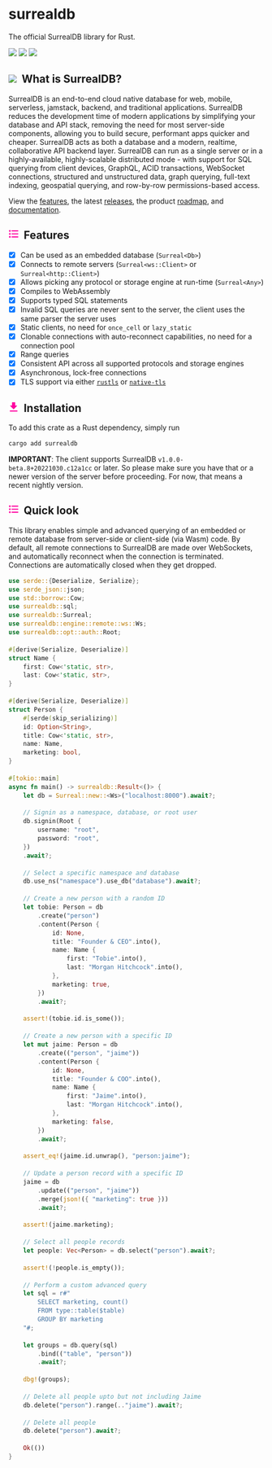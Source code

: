 # surrealdb

The official SurrealDB library for Rust.

[![](https://img.shields.io/badge/status-beta-ff00bb.svg?style=flat-square)](https://github.com/surrealdb/surrealdb) [![](https://img.shields.io/badge/docs-view-44cc11.svg?style=flat-square)](https://surrealdb.com/docs/integration/libraries/rust) [![](https://img.shields.io/badge/license-Apache_License_2.0-00bfff.svg?style=flat-square)](https://github.com/surrealdb/surrealdb)

<h2><img height="20" src="https://github.com/surrealdb/surrealdb/blob/main/img/whatissurreal.svg?raw=true">&nbsp;&nbsp;What is SurrealDB?</h2>

SurrealDB is an end-to-end cloud native database for web, mobile, serverless, jamstack, backend, and traditional applications. SurrealDB reduces the development time of modern applications by simplifying your database and API stack, removing the need for most server-side components, allowing you to build secure, performant apps quicker and cheaper. SurrealDB acts as both a database and a modern, realtime, collaborative API backend layer. SurrealDB can run as a single server or in a highly-available, highly-scalable distributed mode - with support for SQL querying from client devices, GraphQL, ACID transactions, WebSocket connections, structured and unstructured data, graph querying, full-text indexing, geospatial querying, and row-by-row permissions-based access.

View the [features](https://surrealdb.com/features), the latest [releases](https://surrealdb.com/releases), the product [roadmap](https://surrealdb.com/roadmap), and [documentation](https://surrealdb.com/docs).

<h2><img height="20" src="https://github.com/surrealdb/surrealdb/blob/main/img/features.svg?raw=true">&nbsp;&nbsp;Features</h2>

- [x] Can be used as an embedded database (`Surreal<Db>`)
- [x] Connects to remote servers (`Surreal<ws::Client>` or `Surreal<http::Client>`)
- [x] Allows picking any protocol or storage engine at run-time (`Surreal<Any>`)
- [x] Compiles to WebAssembly
- [x] Supports typed SQL statements
- [x] Invalid SQL queries are never sent to the server, the client uses the same parser the server uses
- [x] Static clients, no need for `once_cell` or `lazy_static`
- [x] Clonable connections with auto-reconnect capabilities, no need for a connection pool
- [x] Range queries
- [x] Consistent API across all supported protocols and storage engines
- [x] Asynchronous, lock-free connections
- [x] TLS support via either [`rustls`](https://crates.io/crates/rustls) or [`native-tls`](https://crates.io/crates/native-tls)

<h2><img height="20" src="https://github.com/surrealdb/surrealdb/blob/main/img/installation.svg?raw=true">&nbsp;&nbsp;Installation</h2>

To add this crate as a Rust dependency, simply run

```bash
cargo add surrealdb
```

**IMPORTANT**: The client supports SurrealDB `v1.0.0-beta.8+20221030.c12a1cc` or later. So please make sure you have that or a newer version of the server before proceeding. For now, that means a recent nightly version.

<h2><img height="20" src="https://github.com/surrealdb/surrealdb/blob/main/img/features.svg?raw=true">&nbsp;&nbsp;Quick look</h2>

This library enables simple and advanced querying of an embedded or remote database from server-side or client-side (via Wasm) code. By default, all remote connections to SurrealDB are made over WebSockets, and automatically reconnect when the connection is terminated. Connections are automatically closed when they get dropped.

```rust
use serde::{Deserialize, Serialize};
use serde_json::json;
use std::borrow::Cow;
use surrealdb::sql;
use surrealdb::Surreal;
use surrealdb::engine::remote::ws::Ws;
use surrealdb::opt::auth::Root;

#[derive(Serialize, Deserialize)]
struct Name {
    first: Cow<'static, str>,
    last: Cow<'static, str>,
}

#[derive(Serialize, Deserialize)]
struct Person {
    #[serde(skip_serializing)]
    id: Option<String>,
    title: Cow<'static, str>,
    name: Name,
    marketing: bool,
}

#[tokio::main]
async fn main() -> surrealdb::Result<()> {
    let db = Surreal::new::<Ws>("localhost:8000").await?;

    // Signin as a namespace, database, or root user
    db.signin(Root {
        username: "root",
        password: "root",
    })
    .await?;

    // Select a specific namespace and database
    db.use_ns("namespace").use_db("database").await?;

    // Create a new person with a random ID
    let tobie: Person = db
        .create("person")
        .content(Person {
            id: None,
            title: "Founder & CEO".into(),
            name: Name {
                first: "Tobie".into(),
                last: "Morgan Hitchcock".into(),
            },
            marketing: true,
        })
        .await?;

    assert!(tobie.id.is_some());

    // Create a new person with a specific ID
    let mut jaime: Person = db
        .create(("person", "jaime"))
        .content(Person {
            id: None,
            title: "Founder & COO".into(),
            name: Name {
                first: "Jaime".into(),
                last: "Morgan Hitchcock".into(),
            },
            marketing: false,
        })
        .await?;

    assert_eq!(jaime.id.unwrap(), "person:jaime");

    // Update a person record with a specific ID
    jaime = db
        .update(("person", "jaime"))
        .merge(json!({ "marketing": true }))
        .await?;

    assert!(jaime.marketing);

    // Select all people records
    let people: Vec<Person> = db.select("person").await?;

    assert!(!people.is_empty());

    // Perform a custom advanced query
    let sql = r#"
        SELECT marketing, count()
        FROM type::table($table)
        GROUP BY marketing
    "#;

    let groups = db.query(sql)
        .bind(("table", "person"))
        .await?;

    dbg!(groups);

    // Delete all people upto but not including Jaime
    db.delete("person").range(.."jaime").await?;

    // Delete all people
    db.delete("person").await?;

    Ok(())
}
```
